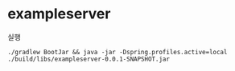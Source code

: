 # exampleserver


실행
```
./gradlew BootJar && java -jar -Dspring.profiles.active=local ./build/libs/exampleserver-0.0.1-SNAPSHOT.jar
```
